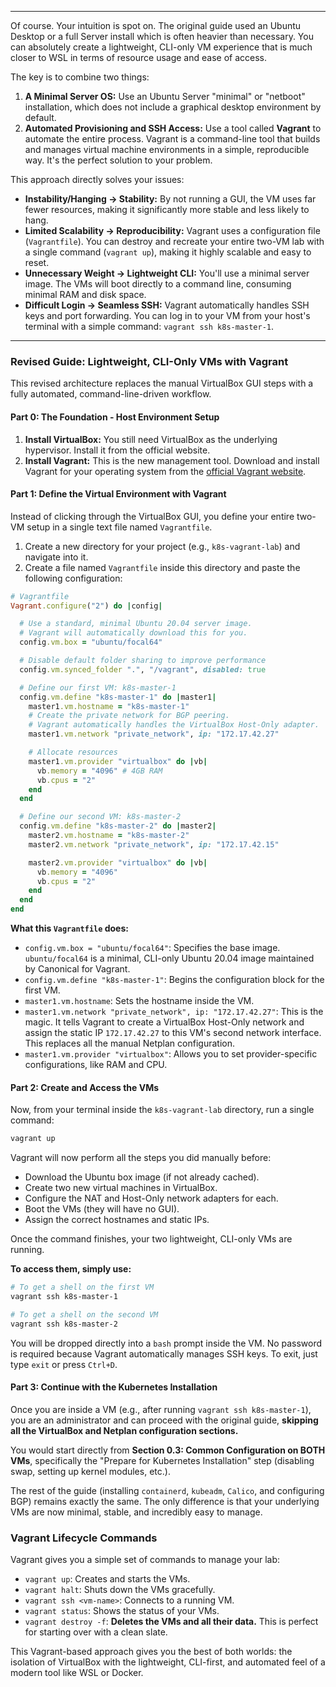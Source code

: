 
---
Of course. Your intuition is spot on. The original guide used an Ubuntu Desktop or a full Server install which is often heavier than necessary. You can absolutely create a lightweight, CLI-only VM experience that is much closer to WSL in terms of resource usage and ease of access.

The key is to combine two things:
1.  **A Minimal Server OS:** Use an Ubuntu Server "minimal" or "netboot" installation, which does not include a graphical desktop environment by default.
2.  **Automated Provisioning and SSH Access:** Use a tool called **Vagrant** to automate the entire process. Vagrant is a command-line tool that builds and manages virtual machine environments in a simple, reproducible way. It's the perfect solution to your problem.

This approach directly solves your issues:

*   **Instability/Hanging -> Stability:** By not running a GUI, the VM uses far fewer resources, making it significantly more stable and less likely to hang.
*   **Limited Scalability -> Reproducibility:** Vagrant uses a configuration file (`Vagrantfile`). You can destroy and recreate your entire two-VM lab with a single command (`vagrant up`), making it highly scalable and easy to reset.
*   **Unnecessary Weight -> Lightweight CLI:** You'll use a minimal server image. The VMs will boot directly to a command line, consuming minimal RAM and disk space.
*   **Difficult Login -> Seamless SSH:** Vagrant automatically handles SSH keys and port forwarding. You can log in to your VM from your host's terminal with a simple command: `vagrant ssh k8s-master-1`.

---

### **Revised Guide: Lightweight, CLI-Only VMs with Vagrant**

This revised architecture replaces the manual VirtualBox GUI steps with a fully automated, command-line-driven workflow.

#### **Part 0: The Foundation - Host Environment Setup**

1.  **Install VirtualBox:** You still need VirtualBox as the underlying hypervisor. Install it from the official website.
2.  **Install Vagrant:** This is the new management tool. Download and install Vagrant for your operating system from the [official Vagrant website](https'//www.vagrantup.com/downloads').

#### **Part 1: Define the Virtual Environment with Vagrant**

Instead of clicking through the VirtualBox GUI, you define your entire two-VM setup in a single text file named `Vagrantfile`.

1.  Create a new directory for your project (e.g., `k8s-vagrant-lab`) and navigate into it.
2.  Create a file named `Vagrantfile` inside this directory and paste the following configuration:

```ruby
# Vagrantfile
Vagrant.configure("2") do |config|

  # Use a standard, minimal Ubuntu 20.04 server image.
  # Vagrant will automatically download this for you.
  config.vm.box = "ubuntu/focal64"

  # Disable default folder sharing to improve performance
  config.vm.synced_folder ".", "/vagrant", disabled: true

  # Define our first VM: k8s-master-1
  config.vm.define "k8s-master-1" do |master1|
    master1.vm.hostname = "k8s-master-1"
    # Create the private network for BGP peering.
    # Vagrant automatically handles the VirtualBox Host-Only adapter.
    master1.vm.network "private_network", ip: "172.17.42.27"

    # Allocate resources
    master1.vm.provider "virtualbox" do |vb|
      vb.memory = "4096" # 4GB RAM
      vb.cpus = "2"
    end
  end

  # Define our second VM: k8s-master-2
  config.vm.define "k8s-master-2" do |master2|
    master2.vm.hostname = "k8s-master-2"
    master2.vm.network "private_network", ip: "172.17.42.15"

    master2.vm.provider "virtualbox" do |vb|
      vb.memory = "4096"
      vb.cpus = "2"
    end
  end
end
```

**What this `Vagrantfile` does:**

*   `config.vm.box = "ubuntu/focal64"`: Specifies the base image. `ubuntu/focal64` is a minimal, CLI-only Ubuntu 20.04 image maintained by Canonical for Vagrant.
*   `config.vm.define "k8s-master-1"`: Begins the configuration block for the first VM.
*   `master1.vm.hostname`: Sets the hostname inside the VM.
*   `master1.vm.network "private_network", ip: "172.17.42.27"`: This is the magic. It tells Vagrant to create a VirtualBox Host-Only network and assign the static IP `172.17.42.27` to this VM's second network interface. This replaces all the manual Netplan configuration.
*   `master1.vm.provider "virtualbox"`: Allows you to set provider-specific configurations, like RAM and CPU.

#### **Part 2: Create and Access the VMs**

Now, from your terminal inside the `k8s-vagrant-lab` directory, run a single command:

```bash
vagrant up
```

Vagrant will now perform all the steps you did manually before:
*   Download the Ubuntu box image (if not already cached).
*   Create two new virtual machines in VirtualBox.
*   Configure the NAT and Host-Only network adapters for each.
*   Boot the VMs (they will have no GUI).
*   Assign the correct hostnames and static IPs.

Once the command finishes, your two lightweight, CLI-only VMs are running.

**To access them, simply use:**

```bash
# To get a shell on the first VM
vagrant ssh k8s-master-1

# To get a shell on the second VM
vagrant ssh k8s-master-2
```

You will be dropped directly into a `bash` prompt inside the VM. No password is required because Vagrant automatically manages SSH keys. To exit, just type `exit` or press `Ctrl+D`.

#### **Part 3: Continue with the Kubernetes Installation**

Once you are inside a VM (e.g., after running `vagrant ssh k8s-master-1`), you are an administrator and can proceed with the original guide, **skipping all the VirtualBox and Netplan configuration sections.**

You would start directly from **Section 0.3: Common Configuration on BOTH VMs**, specifically the "Prepare for Kubernetes Installation" step (disabling swap, setting up kernel modules, etc.).

The rest of the guide (installing `containerd`, `kubeadm`, `Calico`, and configuring BGP) remains exactly the same. The only difference is that your underlying VMs are now minimal, stable, and incredibly easy to manage.

### **Vagrant Lifecycle Commands**

Vagrant gives you a simple set of commands to manage your lab:

*   `vagrant up`: Creates and starts the VMs.
*   `vagrant halt`: Shuts down the VMs gracefully.
*   `vagrant ssh <vm-name>`: Connects to a running VM.
*   `vagrant status`: Shows the status of your VMs.
*   `vagrant destroy -f`: **Deletes the VMs and all their data.** This is perfect for starting over with a clean slate.

This Vagrant-based approach gives you the best of both worlds: the isolation of VirtualBox with the lightweight, CLI-first, and automated feel of a modern tool like WSL or Docker.